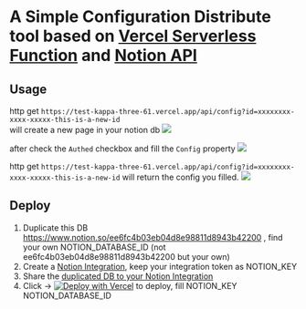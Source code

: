 # A Simple Configuration Distribute tool based on [Vercel Serverless Function](https://vercel.com/docs/concepts/functions/serverless-functionshttps://vercel.com/docs/concepts/functions/serverless-functions) and [Notion API](https://developers.notion.com/)

## Usage
http get `https://test-kappa-three-61.vercel.app/api/config?id=xxxxxxxx-xxxx-xxxxx-this-is-a-new-id`   
will create a new page in your notion db
![](https://user-images.githubusercontent.com/3407980/184569122-cb091f9f-dd43-4720-9209-6966fa47bc44.png)

after check the `Authed` checkbox and fill the `Config` property
![](https://user-images.githubusercontent.com/3407980/184569166-330a65d4-efeb-43e7-a0b3-5968a22869f5.png)

http get `https://test-kappa-three-61.vercel.app/api/config?id=xxxxxxxx-xxxx-xxxxx-this-is-a-new-id` will return the config you filled.
![](https://user-images.githubusercontent.com/3407980/184569468-2023b6a3-0f2e-4d3f-a84d-bf96b606e324.png)

## Deploy
1. Duplicate this DB https://www.notion.so/ee6fc4b03eb04d8e98811d8943b42200 , find your own NOTION_DATABASE_ID (not ee6fc4b03eb04d8e98811d8943b42200 but your own)
2. Create a [Notion Integration](https://developers.notion.com/docs#step-1-create-an-integration), keep your integration token as NOTION_KEY
3. Share the [duplicated DB to your Notion Integration](https://developers.notion.com/docs#step-2-share-a-database-with-your-integration)
4. Click -> [![Deploy with Vercel](https://vercel.com/button)](https://vercel.com/new/clone?repository-url=https%3A%2F%2Fgithub.com%2Flikaci%2Fconfig-dist-vercel-notion&env=NOTION_KEY,NOTION_DATABASE_ID&repository-name=config-dist) to deploy, fill NOTION_KEY NOTION_DATABASE_ID